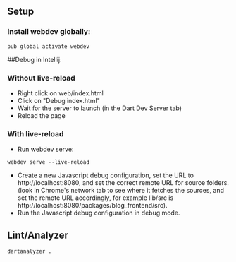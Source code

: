## Setup
### Install webdev globally:
```
pub global activate webdev
```

##Debug in Intellij:
### Without live-reload
* Right click on web/index.html
* Click on "Debug index.html"
* Wait for the server to launch (in the Dart Dev Server tab)
* Reload the page

### With live-reload
* Run webdev serve:
```
webdev serve --live-reload
```
* Create a new Javascript debug configuration, set the URL 
to http://localhost:8080, and set the correct remote URL for source folders. 
(look in Chrome's network tab to see where it fetches the sources, 
and set the remote URL accordingly, for example lib/src is 
http://localhost:8080/packages/blog_frontend/src).
* Run the Javascript debug configuration in debug mode.


## Lint/Analyzer
```
dartanalyzer .
```
